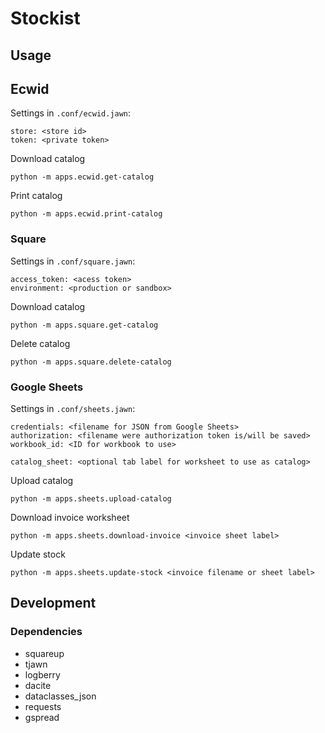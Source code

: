 # Stockist

## Usage

## Ecwid

Settings in `.conf/ecwid.jawn`:
```
store: <store id>
token: <private token>
```

Download catalog
```
python -m apps.ecwid.get-catalog
```

Print catalog
```
python -m apps.ecwid.print-catalog
```


### Square

Settings in `.conf/square.jawn`:
```
access_token: <acess token>
environment: <production or sandbox>
```

Download catalog
```
python -m apps.square.get-catalog
```

Delete catalog
```
python -m apps.square.delete-catalog
```


### Google Sheets

Settings in `.conf/sheets.jawn`:
```
credentials: <filename for JSON from Google Sheets>
authorization: <filename were authorization token is/will be saved>
workbook_id: <ID for workbook to use>

catalog_sheet: <optional tab label for worksheet to use as catalog>
```

Upload catalog
```
python -m apps.sheets.upload-catalog
```

Download invoice worksheet
```
python -m apps.sheets.download-invoice <invoice sheet label>
```

Update stock
```
python -m apps.sheets.update-stock <invoice filename or sheet label>
```

## Development

### Dependencies

* squareup
* tjawn
* logberry
* dacite
* dataclasses_json
* requests
* gspread
